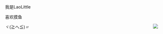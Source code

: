 我是LaoLittle

喜欢摸鱼

ヾ(≧へ≦)〃
<a href="#">
    <img align="right" src="https://github-readme-stats.vercel.app/api/top-langs/?username=LaoLittle&layout=compact&hide_border=true">
</a>
